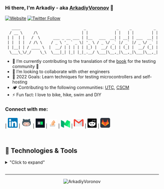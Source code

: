 ### Hi there, I'm Arkadiy - aka [ArkadiyVoronov][website] 👋

[![Website](https://img.shields.io/website?label=prapar.pythonanywhere.com&style=plastic&url=https%3A%2F%2Fcodestackr.com)](https://prapar.pythonanywhere.com/)
[![Twitter Follow](https://img.shields.io/twitter/follow/ArkadiyVoronov?color=1DA1F2&logo=twitter&style=plastic)](https://twitter.com/intent/follow?original_referer=https%3A%2F%2Fgithub.com%2FArkadiyVoronov&screen_name=ArkadiyVoronov)
```
   ____                             _              _     _          _ 
  / __ \     /\                    | |            | |   | |        | |
 | |  | |   /  \      ___ _ __ ___ | |__   ___  __| | __| | ___  __| |
 | |  | |  / /\ \    / _ \ '_ ` _ \| '_ \ / _ \/ _` |/ _` |/ _ \/ _` |
 | |__| | / ____ \  |  __/ | | | | | |_) |  __/ (_| | (_| |  __/ (_| |
  \___\_\/_/    \_\  \___|_| |_| |_|_.__/ \___|\__,_|\__,_|\___|\__,_|                                         
```
                                                        

- 🌱 I’m currently contributing to the translation of the [book](https://uraltester.ru/2020/10/16/%d1%81%d1%82%d0%b0%d1%80%d1%82%d1%83%d0%b5%d0%bc-%d0%bd%d0%be%d0%b2%d1%8b%d0%b9-%d0%bf%d0%b5%d1%80%d0%b5%d0%b2%d0%be%d0%b4/) for the testing community 🤣
- 👯 I’m looking to collaborate with other engineers
- 🥅 2022 Goals: Learn techniques for testing microcontrollers and self-hosting
- 🏕️ Contributing to the following communities: [UTC](https://uraltester.ru/), [CSCM](https://github.com/CyberSecurityClubMoscow)
- ⚡ Fun fact: I love to bike, hike, swim and DIY

### Connect with me:

| [<img src="https://github.com/jivthesh/jivthesh/blob/master/image/Linkedin.svg" width="32">](https://www.linkedin.com/in/arkadiyvoronov/) | [<img src="https://github.com/jivthesh/jivthesh/blob/master/image/github.svg" alt="Github logo" width="34">](https://github.com/arkadiyvoronov) | [<img src="https://github.com/jivthesh/jivthesh/blob/master/image/HackerRank.svg" alt="HackerRank Logo" width="30">](https://www.hackerrank.com/voronov_ao) | [<img src="https://github.com/jivthesh/jivthesh/blob/master/image/stack_overflow.svg" alt="Stackoverflow Logo" width="28">](https://stackoverflow.com/users/10703443/arkadiy-voronov) | [<img src="https://github.com/jivthesh/jivthesh/blob/master/image/medium.svg" alt="Medium Logo" width="30">](https://medium.com/@arkadiyvoronov) | [<img src="https://github.com/jivthesh/jivthesh/blob/master/image/Gmail.svg" alt="Gmail logo" height="32">](mailto:vor.arkadiy@gmail.com) | [<img src="https://github.com/ArkadiyVoronov/ArkadiyVoronov/blob/master/logo/reddit-social-logo-character-svgrepo-com.svg" alt="Reddit logo" height="30">](https://www.reddit.com/user/Affectionate_Gur_771) | [<img src="https://github.com/ArkadiyVoronov/ArkadiyVoronov/blob/master/logo/gitlab-svgrepo-com.svg" alt="Gitlab logo" height="32">](https://gitlab.com/vor.arkadiy)




<br />

## 🔧 Technologies & Tools

<details>
  <summary>"Click to expand"   
</summary>
  
![](https://img.shields.io/badge/OS-Linux-informational?style=plastic&logo=linux&logoColor=white&color=2bbc8a)
![](https://img.shields.io/badge/Laptop-Nitro5-informational?style=plastic&logo=acer&logoColor=white&color=2bbc8a)
![](https://img.shields.io/badge/OS-Windows10-informational?style=plastic&logo=windows&logoColor=white&color=2bbc8a)
![](https://img.shields.io/badge/Laptop-IdeaPad340-informational?style=plastic&logo=lenovo&logoColor=white&color=2bbc8a)
![](https://img.shields.io/badge/Hardware-Jetson_TX2-informational?style=plastic&logo=nvidia&logoColor=white&color=2bbc8a)
![](https://img.shields.io/badge/Hardware-Xavier_AGX-informational?style=plastic&logo=nvidia&logoColor=white&color=2bbc8a)
![](https://img.shields.io/badge/IDE-PyCharm-informational?style=plastic&logo=pycharm&logoColor=white&color=2bbc8a)
![](https://img.shields.io/badge/TextEditor-Sublime3-informational?style=plastice&logo=sublimetext&logoColor=white&color=2bbc8a)
![](https://img.shields.io/badge/Code-Python-informational?style=plastic&logo=python&logoColor=white&color=2bbc8a)
![](https://img.shields.io/badge/Shell-Bash-informational?style=plastic&logo=gnu-bash&logoColor=white&color=2bbc8a)
![](https://img.shields.io/badge/Database-PostgreSQL-informational?style=plastic&logo=postgresql&logoColor=white&color=2bbc8a)
![](https://img.shields.io/badge/Database-MongoDB-informational?style=plastic&logo=mongodb&logoColor=white&color=2bbc8a)
![](https://img.shields.io/badge/Tools-Docker-informational?style=plastic&logo=docker&logoColor=white&color=2bbc8a)
![](https://img.shields.io/badge/Tools-Postman-informational?style=plastic&logo=postman&logoColor=white&color=2bbc8a)
![](https://img.shields.io/badge/CI/CD-GitLab-informational?style=plastic&logo=gitlab&logoColor=white&color=2bbc8a)

</details>

<br />


---



[website]: https://prapar.pythonanywhere.com

[twitter]: https://twitter.com/ArkadiyVoronov


[linkedin]: https://linkedin.com/in/ArkadiyVoronov

[reddit]: https://www.reddit.com/user/Affectionate_Gur_771

[gitlab]: https://gitlab.com/vor.arkadiy


<p align="center"><img src="https://komarev.com/ghpvc/?username=ArkadiyVoronov&color=green" alt="ArkadiyVoronov" /></p>


